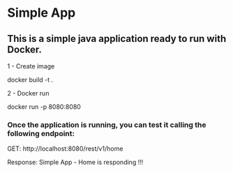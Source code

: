 # Simple App #

## This is a simple java application ready to run with Docker.

1 - Create image

docker build -t <image-name> .

2 - Docker run

docker run -p 8080:8080 <image-name>

### Once the application is running, you can test it calling the following endpoint:

GET: http://localhost:8080/rest/v1/home

Response: Simple App - Home is responding !!!

